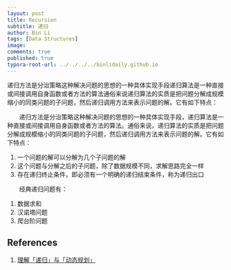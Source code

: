 ```yaml
---
layout: post
title: Recursion
subtitle: 递归
author: Bin Li
tags: [Data Structures]
image: 
comments: true
published: true
typora-root-url: ../../../../binlidaily.github.io
---
```


递归方法是分治策略这种解决问题的思想的一种具体实现手段递归算法是一种直接或间接调用自身函数或者方法的算法通俗来说递归算法的实质是把问题分解成规模缩小的同类问题的子问题，然后递归调用方法来表示问题的解。它有如下特点：

　　递归方法是分治策略这种解决问题的思想的一种具体实现手段，递归算法是一种直接或间接调用自身函数或者方法的算法。通俗来说，递归算法的实质是把问题分解成规模缩小的同类问题的子问题，然后递归调用方法来表示问题的解。它有如下特点：

1. 一个问题的解可以分解为几个子问题的解
2. 这个问题与分解之后的子问题，除了数据规模不同，求解思路完全一样
3. 存在递归终止条件，即必须有一个明确的递归结束条件，称为递归出口

　　经典递归问题有：
1. 数据求和
2. 汉诺塔问题
3. 爬台阶问题


## References
1. [理解「递归」与「动态规划」](https://juejin.im/post/5c2308abf265da615304ce41)